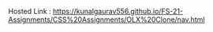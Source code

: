 Hosted Link : https://kunalgaurav556.github.io/FS-21-Assignments/CSS%20Assignments/OLX%20Clone/nav.html






